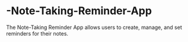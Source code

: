 # -Note-Taking-Reminder-App
The Note-Taking Reminder App allows users to create, manage, and set reminders for their notes.
